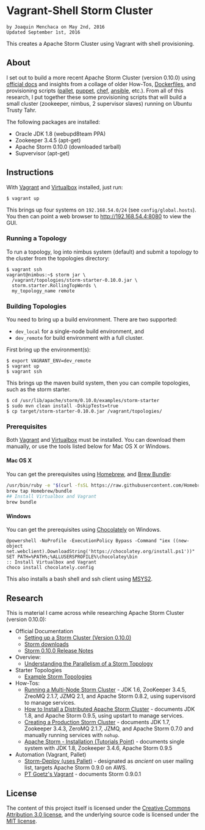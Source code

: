 # **Vagrant-Shell Storm Cluster**

    by Joaquin Menchaca on May 2nd, 2016
    Updated September 1st, 2016

This creates a Apache Storm Cluster using Vagrant with shell provisioning.

## **About**

I set out to build a more recent Apache Storm Cluster (version 0.10.0) using [official docs](http://storm.apache.org/releases/0.10.0/Setting-up-a-Storm-cluster.html) and  insights from a collage of older How-Tos, [Dockerfiles](https://hub.docker.com/search/?q=storm), and provisioning scripts ([pallet](http://palletops.com), [puppet](https://puppet.com), [chef](https://www.chef.io), [ansible](https://www.chef.io), etc.).  From all of this research, I put together these some provisioning scripts that will build a small cluster (zookeeper, nimbus, 2 supervisor slaves) running on Ubuntu Trusty Tahr.

The following packages are installed:
 * Oracle JDK 1.8 (webupd8team PPA)
 * Zookeeper 3.4.5 (apt-get)
 * Apache Storm 0.10.0 (downloaded tarball)
 * Supvervisor (apt-get)

## **Instructions**

With [Vagrant](https://www.vagrantup.com/) and [Virtualbox](https://www.virtualbox.org/wiki/Downloads) installed, just run:

```ShellSession
$ vagrant up
```

This brings up four systems on `192.168.54.0/24` (see `config/global.hosts`). You then can point a web browser to http://192.168.54.4:8080 to view the GUI.

### **Running a Topology**

To run a topology, log into nimbus system (default) and submit a topology to the cluster from the topologies directory:

```ShellSession
$ vagrant ssh
vagrant@nimbus:~$ storm jar \
  /vagrant/topologies/storm-starter-0.10.0.jar \
  storm.starter.RollingTopWords \
  my_topology_name remote
```

### **Building Topologies**

You need to bring up a build environment.  There are two supported:
  *  `dev_local` for a single-node build environment, and
  * `dev_remote` for build environment with a full cluster.

First bring up the environment(s):

```ShellSession
$ export VAGRANT_ENV=dev_remote
$ vagrant up
$ vagrant ssh
```

This brings up the maven build system, then you can compile topologies, such as the storm starter.

```ShellSession
$ cd /usr/lib/apache/storm/0.10.0/examples/storm-starter
$ sudo mvn clean install -DskipTests=true
$ cp target/storm-starter-0.10.0.jar /vagrant/topologies/
```

### **Prerequisites**

Both [Vagrant](https://www.vagrantup.com/) and [Virtualbox](https://www.virtualbox.org/wiki/Downloads) must be installed.  You can download them manually, or use the tools listed below for Mac OS X or Windows.

#### **Mac OS X**

You can get the prerequisites using [Homebrew](http://brew.sh/), and [Brew Bundle](https://github.com/Homebrew/homebrew-bundle):

```bash
/usr/bin/ruby -e "$(curl -fsSL https://raw.githubusercontent.com/Homebrew/install/master/install)"
brew tap Homebrew/bundle
## Install Virtualbox and Vagrant
brew bundle
```

#### **Windows**

You can get the prerequisites using [Chocolately](https://chocolatey.org/) on Windows.  

```batch
@powershell -NoProfile -ExecutionPolicy Bypass -Command "iex ((new-object net.webclient).DownloadString('https://chocolatey.org/install.ps1'))"
SET PATH=%PATH%;%ALLUSERSPROFILE%\chocolatey\bin
:: Install Virtualbox and Vagrant
choco install chocolately.config
```

This also installs a bash shell and ssh client using [MSYS2](https://msys2.github.io/).

## **Research**

This is material I came across while researching Apache Storm Cluster (version 0.10.0):

* Official Documentation
  * [Setting up a Storm Cluster (Version 0.10.0)](http://storm.apache.org/releases/0.10.0/Setting-up-a-Storm-cluster.html)
  * [Storm downloads](http://storm.apache.org/downloads.html)
  * [Storm 0.10.0 Release Notes](https://github.com/apache/storm/blob/v0.10.0/CHANGELOG.md)
* Overview:
  * [Understanding the Parallelism of a Storm Topology](http://www.michael-noll.com/blog/2012/10/16/understanding-the-parallelism-of-a-storm-topology/)
* Starter Topologies
  * [Example Storm Topologies](https://github.com/apache/storm/tree/v0.10.0/examples/storm-starter)
* How-Tos:
  * [Running a Multi-Node Storm Cluster](http://www.michael-noll.com/tutorials/running-multi-node-storm-cluster/) - JDK 1.6, ZooKeeper 3.4.5, ZreoMQ 2.1.7, JZMQ 2.1, and Apache Storm 0.8.2, using supervisord to manage services.
  * [How to Install a Distributed Apache Storm Cluster](http://knowm.org/how-to-install-a-distributed-apache-storm-cluster/) - documents JDK 1.8, and Apache Storm 0.9.5, using upstart to manage services.
  * [Creating a Production Storm Cluster](http://tutorials.github.io/pages/creating-a-production-storm-cluster.html?ts=1340499018#.VyeUqz87Snc) - documents JDK 1.7, Zookeeper 3.4.3, ZeroMQ 2.1.7, JZMQ, and Apache Storm 0.7.0 and manually running services with `nohup`.
  * [Apache Storm - Installation (Tutorials Point)](http://www.tutorialspoint.com/apache_storm/apache_storm_installation.htm) - documents single  system with JDK 1.8, Zookeeper 3.4.6, Apache Storm 0.9.5
* Automation (Vagrant, Pallet)
  * [Storm-Deploy (uses Pallet)](https://github.com/nathanmarz/storm-deploy) - designated as *ancient* on user mailing list, targets Apache Storm 0.9.0 on AWS.
  * [PT Goetz's Vagrant](https://github.com/ptgoetz/storm-vagrant) - documents Storm 0.9.0.1

## **License**

The content of this project itself is licensed under the [Creative Commons Attribution 3.0 license](http://creativecommons.org/licenses/by/3.0/us/deed.en_US), and the underlying source code is licensed under the [MIT license](http://opensource.org/licenses/mit-license.php).
